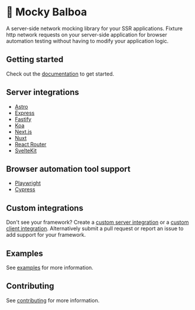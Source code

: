# 🥊 Mocky Balboa

A server-side network mocking library for your SSR applications. Fixture http network requests on your server-side application for browser automation testing without having to modify your application logic.

## Getting started

Check out the [documentation](https://docs.mockybalboa.com) to get started.

## Server integrations

- [Astro](https://docs.mockybalboa.com/docs/server/astro)
- [Express](https://docs.mockybalboa.com/docs/server/express)
- [Fastify](https://docs.mockybalboa.com/docs/server/fastify)
- [Koa](https://docs.mockybalboa.com/docs/server/koa)
- [Next.js](https://docs.mockybalboa.com/docs/server/next-js)
- [Nuxt](https://docs.mockybalboa.com/docs/server/nuxt)
- [React Router](https://docs.mockybalboa.com/docs/server/react-router)
- [SvelteKit](https://docs.mockybalboa.com/docs/server/sveltekit)

## Browser automation tool support

- [Playwright](https://playwright.dev/)
- [Cypress](https://www.cypress.io/)

## Custom integrations

Don't see your framework? Create a [custom server integration](https://docs.mockybalboa.com/docs/server/custom) or a [custom client integration](https://docs.mockybalboa.com/docs/client/custom). Alternatively submit a pull request or report an issue to add support for your framework.

## Examples

See [examples](examples) for more information.

## Contributing

See [contributing](CONTRIBUTING.md) for more information.
